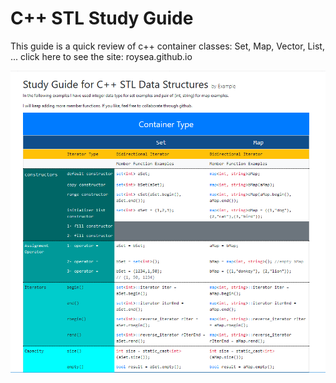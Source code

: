 # C++ STL Study Guide
This guide is a quick review of c++ container classes: Set, Map, Vector, List, ...
click here to see the site: roysea.github.io


![alt text](studyGuidForC++STL-DataStructure.png)
